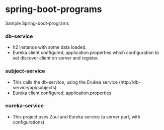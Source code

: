 # spring-boot-programs
Sample Spring-boot-programs

### db-service 
  - h2 instance with some data loaded.
  - Eureka client configured, application.properties which configuration to set discover client on server and register.
  
### subject-service
   - This calls the db-service, using the Erukea service (http://db-service/api/subjects)
   - Eureka client configured, application.properties
   
### eureka-service
   - This project uses Zuul and Eureka service (a server part, with configurations)
